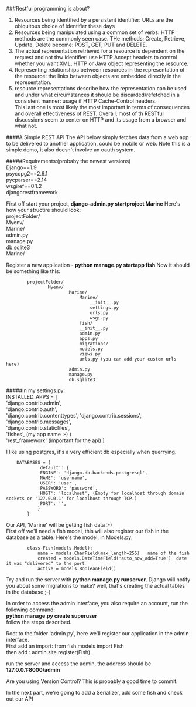 ###Restful programming is about?  
1. Resources being identified by a persistent identifier: URLs are the obiquitous choice of identifier these days  
2. Resources being manipulated using a common set of verbs: HTTP methods are the commonly seen case. THe methods: Create, Retrieve, Update, Delete become: POST, GET, PUT and DELETE.  
3. The actual representation retrieved for a resource is dependent on the request and not thw identifier: use HTTP Accept headers to control whether you want XML, HTTP or Java object representing the resource.  
4. Representing relationships between resources in the representation of the resource: the links between objects are embedded directly in the representation.  
5. resource representations describe how the representation can be used and under what circumstances it should be discarded/refetched in a consistent manner: usage if HTTP Cache-Control headers.  
This last one is most likely the most important in terms of consequences and overall effectiveness of REST. Overall, most of th RESTful discussions seem to center on HTTP and its usage from a browser and what not.  

####A Simple REST API 
The API below simply fetches data from a web app to be delivered to another application, could be mobile or web. Note this is a simple demo, it also doesn't involve an oauth  system.

#####Requirements:(probaby the newest versions)  
			Django==1.9  
			psycopg2==2.6.1  
			pycparser==2.14  
			wsgiref==0.1.2  
			djangorestframework  

First off start your project,  **django-admin.py startproject Marine** 
Here's how your structire should look:  
			projectFolder/  
					Myenv/  
					Marine/  
						admin.py  
						manage.py  
						db.sqlite3  
					Marine/ 

		
Register a new application - **python manage.py startapp fish**
Now it should be something like this:  

			projectFolder/  
  					Myenv/
      						Marine/
      							Marine/
      								__init__.py  
      								settings.py  
      								urls.py  
      								wsgi.py
      							fish/
								__init__.py  
								admin.py  
								apps.py
								migrations/  
								models.py  
								views.py   
								urls.py (you can add your custom urls here)      
							admin.py    
							manage.py  
							db.sqlite3
				

#####In my settings.py:  
		INSTALLED_APPS = [  
    			'django.contrib.admin',  
    			'django.contrib.auth',  
    			'django.contrib.contenttypes',
    			'django.contrib.sessions',  
    			'django.contrib.messages',  
    			'django.contrib.staticfiles',  
    			'fishes',  (my app name :-) )  
    			'rest_framework'  (important for the api)
		]  

I like using postgres, it's a very efficient db especially when querrying.

		DATABASES = {  
    			'default': {  
        		'ENGINE': 'django.db.backends.postgresql',  
        		'NAME': 'username',  
        		'USER': 'user',
        		'PASSWORD': 'password',  
        		'HOST': 'localhost', (Empty for localhost through domain sockets or '127.0.0.1' for localhost through TCP.)
        		'PORT': '',   
    			}  
			}  

Our API, 'Marine' will be  getting fish data :-)  
First off we'll need a fish model, this will also register our fish in the database as a table. Here's the model, in Models.py;  
		
			class Fish(models.Model):  
				name = models.CharField(max_length=255)   name of the fish  
				created = models.DateTimeField('auto_now_add=True')  date it was "delivered" to the port  
				active = models.BooleanField()  

Try and run the server with **python manage.py runserver**. Django will notify you about some migrations to make? well, that's creating the actual tables in the database ;-)  

In order to access the admin interface, you also require an account, run the following command:  
		**python manage.py create superuser**  
follow the steps described.

Root to the folder 'admin.py', here we'll register our application in the admin interface.  
				First add an import: from fish.models import Fish  
				then add : admin.site.register(Fish). 

run the server and access the admin, the address should be **127.0.0.1:8000/admin** 

Are you using Version Control? This is probably a good time to commit.


In the next part, we're going to add a Serializer, add some fish and check out our API  



	
